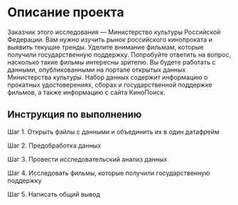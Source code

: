 # Описание проекта

Заказчик этого исследования — Министерство культуры Российской Федерации. 
Вам нужно изучить рынок российского кинопроката и выявить текущие тренды. Уделите внимание фильмам, которые получили государственную поддержку. 
Попробуйте ответить на вопрос, насколько такие фильмы интересны зрителю. 
Вы будете работать с данными, опубликованными на портале открытых данных Министерства культуры. 
Набор данных содержит информацию о прокатных удостоверениях, сборах и государственной поддержке фильмов, а также информацию с сайта КиноПоиск. 

## Инструкция по выполнению

Шаг 1. Открыть файлы с данными и объединить их в один датафрейм

Шаг 2. Предобработка данных

Шаг 3. Провести исследовательский анализ данных

Шаг 4. Исследовать фильмы, которые получили государственную поддержку

Шаг 5. Написать общий вывод

